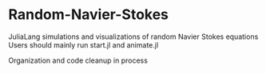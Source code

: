 # Random-Navier-Stokes
JuliaLang simulations and visualizations of random Navier Stokes equations
Users should mainly run start.jl and animate.jl

Organization and code cleanup in process
